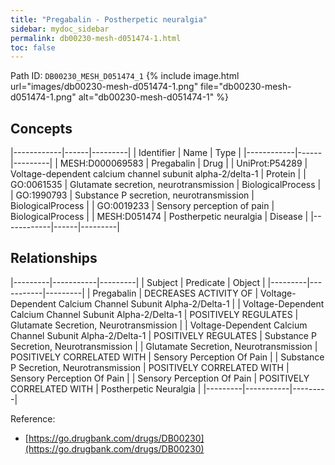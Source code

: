 ```yaml
---
title: "Pregabalin - Postherpetic neuralgia"
sidebar: mydoc_sidebar
permalink: db00230-mesh-d051474-1.html
toc: false 
---
```



Path ID: `DB00230_MESH_D051474_1`
{% include image.html url="images/db00230-mesh-d051474-1.png" file="db00230-mesh-d051474-1.png" alt="db00230-mesh-d051474-1" %}

## Concepts

|------------|------|---------|
| Identifier | Name | Type    |
|------------|------|---------|
| MESH:D000069583 | Pregabalin | Drug |
| UniProt:P54289 | Voltage-dependent calcium channel subunit alpha-2/delta-1 | Protein |
| GO:0061535 | Glutamate secretion, neurotransmission | BiologicalProcess |
| GO:1990793 | Substance P secretion, neurotransmission | BiologicalProcess |
| GO:0019233 | Sensory perception of pain | BiologicalProcess |
| MESH:D051474 | Postherpetic neuralgia | Disease |
|------------|------|---------|

## Relationships

|---------|-----------|---------|
| Subject | Predicate | Object  |
|---------|-----------|---------|
| Pregabalin | DECREASES ACTIVITY OF | Voltage-Dependent Calcium Channel Subunit Alpha-2/Delta-1 |
| Voltage-Dependent Calcium Channel Subunit Alpha-2/Delta-1 | POSITIVELY REGULATES | Glutamate Secretion, Neurotransmission |
| Voltage-Dependent Calcium Channel Subunit Alpha-2/Delta-1 | POSITIVELY REGULATES | Substance P Secretion, Neurotransmission |
| Glutamate Secretion, Neurotransmission | POSITIVELY CORRELATED WITH | Sensory Perception Of Pain |
| Substance P Secretion, Neurotransmission | POSITIVELY CORRELATED WITH | Sensory Perception Of Pain |
| Sensory Perception Of Pain | POSITIVELY CORRELATED WITH | Postherpetic Neuralgia |
|---------|-----------|---------|

Reference: 
  - [https://go.drugbank.com/drugs/DB00230](https://go.drugbank.com/drugs/DB00230)
